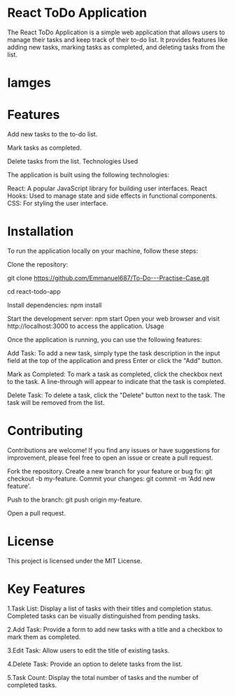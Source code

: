 # React ToDo Application
The React ToDo Application is a simple web application that allows users to manage their tasks and keep track of their to-do list. It provides features like adding new tasks, marking tasks as completed, and deleting tasks from the list.

# Iamges

# Features
Add new tasks to the to-do list.

Mark tasks as completed.

Delete tasks from the list.
Technologies Used

The application is built using the following technologies:

React: A popular JavaScript library for building user interfaces.
React Hooks: Used to manage state and side effects in functional components.
CSS: For styling the user interface.

# Installation
To run the application locally on your machine, follow these steps:

Clone the repository:

git clone https://github.com/Emmanuel687/To-Do---Practise-Case.git

cd react-todo-app

Install dependencies:
npm install

Start the development server:
npm start
Open your web browser and visit http://localhost:3000 to access the application.
Usage

Once the application is running, you can use the following features:

Add Task: To add a new task, simply type the task description in the input field at the top of the application and press Enter or click the "Add" button.

Mark as Completed: To mark a task as completed, click the checkbox next to the task. A line-through will appear to indicate that the task is completed.

Delete Task: To delete a task, click the "Delete" button next to the task. The task will be removed from the list.

# Contributing
Contributions are welcome! If you find any issues or have suggestions for improvement, please feel free to open an issue or create a pull request.

Fork the repository.
Create a new branch for your feature or bug fix: git checkout -b my-feature.
Commit your changes: git commit -m 'Add new feature'.

Push to the branch: git push origin my-feature.

Open a pull request.

# License
This project is licensed under the MIT License.




# Key Features

1.Task List: Display a list of tasks with their titles and completion status. Completed tasks can be visually distinguished from pending tasks.

2.Add Task: Provide a form to add new tasks with a title and a checkbox to mark them as completed.

3.Edit Task: Allow users to edit the title of existing tasks.

4.Delete Task: Provide an option to delete tasks from the list.

5.Task Count: Display the total number of tasks and the number of completed tasks.